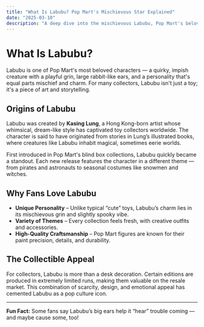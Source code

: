 ```yaml
---
title: "What Is Labubu? Pop Mart's Mischievous Star Explained"
date: "2025-03-10"
description: "A deep dive into the mischievous Labubu, Pop Mart's beloved character."
---
```


# What Is Labubu?

Labubu is one of Pop Mart's most beloved characters — a quirky, impish creature with a playful grin, large rabbit-like ears, and a personality that's equal parts mischief and charm. For many collectors, Labubu isn't just a toy; it's a piece of art and storytelling.

## Origins of Labubu

Labubu was created by **Kasing Lung**, a Hong Kong-born artist whose whimsical, dream-like style has captivated toy collectors worldwide. The character is said to have originated from stories in Lung’s illustrated books, where creatures like Labubu inhabit magical, sometimes eerie worlds.

First introduced in Pop Mart's blind box collections, Labubu quickly became a standout. Each new release features the character in a different theme — from pirates and astronauts to seasonal costumes like snowmen and witches.

## Why Fans Love Labubu

- **Unique Personality** – Unlike typical “cute” toys, Labubu’s charm lies in its mischievous grin and slightly spooky vibe.
- **Variety of Themes** – Every collection feels fresh, with creative outfits and accessories.
- **High-Quality Craftsmanship** – Pop Mart figures are known for their paint precision, details, and durability.

## The Collectible Appeal

For collectors, Labubu is more than a desk decoration. Certain editions are produced in extremely limited runs, making them valuable on the resale market. This combination of scarcity, design, and emotional appeal has cemented Labubu as a pop culture icon.

---

**Fun Fact:** Some fans say Labubu’s big ears help it “hear” trouble coming — and maybe cause some, too!
